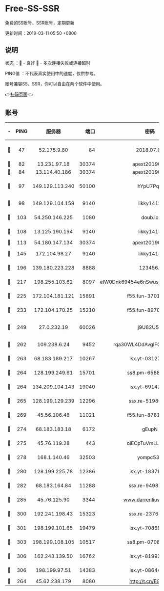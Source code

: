 # Free-SS-SSR

免费的SS账号、SSR账号，定期更新

更新时间：2019-03-11 05:50 +0800

## 说明

状态     ：🙂 - 良好 🙁 - 多次连接失败或连接超时

PING值   ：不代表真实使用中的速度，仅供参考。

账号兼容SS、SSR，你可以自由在两个软件中使用。

👉[扫码页面](https://liesauer.github.io/Free-SS-SSR/)👈

## 账号

|-|PING|服务器|端口|密码|加密方式|区域|
|:----:|:----:|:-----:|-----:|:----:|:----:|:----:|
|🙂|47|52.175.9.80|84|2018.07.07|chacha20-ietf-poly1305|HK|
|🙂|82|13.231.97.18|30374|apext2019006|chacha20|JP|
|🙂|84|13.114.40.186|30374|apext2019006|chacha20|JP|
|🙂|97|149.129.113.240|50100|hYpU7PqP|chacha20-ietf-poly1305|CN|
|🙂|98|149.129.104.159|9140|likky1415|aes-256-cfb|HK|
|🙂|103|54.250.146.225|1080|doub.io|aes-256-cfb|JP|
|🙂|108|13.125.190.194|9140|likky1415|aes-256-cfb|KR|
|🙂|113|54.180.147.134|30374|apext2019006|chacha20|KR|
|🙂|145|172.104.98.27|9140|likky1415|aes-256-cfb|JP|
|🙂|196|139.180.223.228|8888|123456..|aes-256-cfb|JP|
|🙂|217|198.255.103.62|8097|eIW0Dnk69454e6nSwuspv9DmS201tQ0D|aes-256-cfb|US|
|🙂|225|172.104.181.121|15891|f55.fun-37015759|aes-256-cfb|SG|
|🙂|233|172.104.170.25|15210|f55.fun-89704073|aes-256-cfb|SG|
|🙂|249|27.0.232.19|60026|j9U82U53|xchacha20-ietf-poly1305|HK|
|🙂|262|109.238.6.24|9452|rqa30WL4DdAvgIFG6Fs3znzTa|aes-256-cfb|FR|
|🙂|263|68.183.189.217|10267|isx.yt-03127031|aes-256-cfb|SG|
|🙂|264|128.199.249.61|15701|ss8.pm-65889965|aes-256-cfb|SG|
|🙂|264|134.209.104.143|19040|isx.yt-69147610|aes-256-cfb|SG|
|🙂|265|128.199.129.239|12296|ssx.re-51986565|aes-256-cfb|SG|
|🙂|269|45.56.106.48|11021|f55.fun-87816355|aes-256-cfb|US|
|🙂|274|68.183.183.18|6172|gEupN|aes-256-cfb|SG|
|🙂|275|45.76.119.28|443|oiECpTuVmLLxk4Ts|aes-256-cfb|AU|
|🙂|278|168.1.140.46|32503|yompc535|aes-256-cfb|AU|
|🙂|280|128.199.225.78|12386|isx.yt-18378503|aes-256-cfb|SG|
|🙂|282|68.183.164.84|11288|ssx.re-94982417|aes-256-cfb|US|
|🙂|285|45.76.125.90|3344|www.darrenliuwei.com|aes-256-cfb|AU|
|🙂|300|192.241.198.43|15323|ssx.re-23763475|aes-256-cfb|US|
|🙂|301|198.199.101.65|19479|isx.yt-70869887|aes-256-cfb|US|
|🙂|303|198.199.108.105|10517|ss8.pm-07082945|aes-256-cfb|US|
|🙂|306|162.243.139.50|16762|isx.yt-81993556|aes-256-cfb|US|
|🙂|306|198.199.97.51|14383|isx.yt-08644056|aes-256-cfb|US|
|🙂|264|45.62.238.179|8080|http://t.cn/EGJIyrl|rc4-md5|CA|
